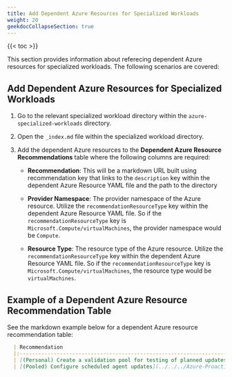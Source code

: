 ```yaml
---
title: Add Dependent Azure Resources for Specialized Workloads
weight: 20
geekdocCollapseSection: true
---
```


{{< toc >}}

This section provides information about referecing dependent Azure resources for specialized workloads. The following scenarios are covered:

## Add Dependent Azure Resources for Specialized Workloads

1. Go to the relevant specialized workload directory within the `azure-specialized-workloads` directory.
1. Open the `_index.md` file within the specialized workload directory.
1. Add the dependent Azure resources to the **Dependent Azure Resource Recommendations** table where the following columns are required:

    - **Recommendation**: This will be a markdown URL built using recommendation key that links to the `description` key within the dependent Azure Resource YAML file and the path to the directory

    - **Provider Namespace**: The provider namespace of the Azure resource. Utilize the `recommendationResourceType` key within the dependent Azure Resource YAML file. So if the `recommendationResourceType` key is `Microsoft.Compute/virtualMachines`, the provider namespace would be `Compute`.

    - **Resource Type**: The resource type of the Azure resource. Utilize the `recommendationResourceType` key within the dependent Azure Resource YAML file. So if the `recommendationResourceType` key is `Microsoft.Compute/virtualMachines`, the resource type would be `virtualMachines`.

## Example of a Dependent Azure Resource Recommendation Table

See the markdown example below for a dependent Azure resource recommendation table:

  ```markdown
    | Recommendation                                                                                                                                                                                                                         |  Provider Namespace   | Resource Type |
    |:---------------------------------------------------------------------------------------------------------------------------------------------------------------------------------------------------------------------------------------|:---------------------:|:-------------:|
    | [(Personal) Create a validation pool for testing of planned updates](../../../Azure-Proactive-Resiliency-Library-v2/azure-resources/DesktopVirtualization/hostPools/#personal-create-a-validation-pool-for-testing-of-planned-updates) | DesktopVirtualization |   hostPools   |
    | [(Pooled) Configure scheduled agent updates](../../../Azure-Proactive-Resiliency-Library-v2/azure-resources/DesktopVirtualization/hostPools/#pooled-configure-scheduled-agent-updates)                                                 | DesktopVirtualization |   hostPools   |
  ```
